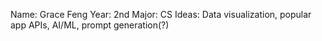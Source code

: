 Name: Grace Feng
Year: 2nd
Major: CS
Ideas: Data visualization, popular app APIs, AI/ML, prompt generation(?)
